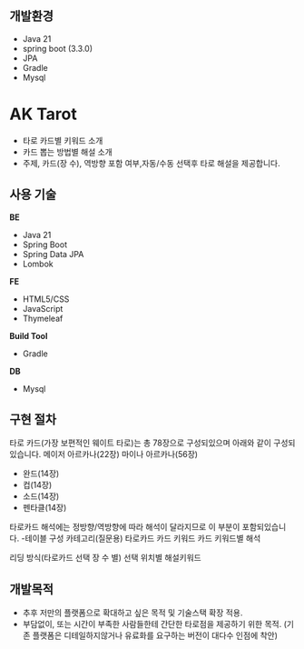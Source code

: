 ## 개발환경
- Java 21
- spring boot (3.3.0)
- JPA
- Gradle
- Mysql

# AK Tarot
- 타로 카드별 키워드 소개
- 카드 뽑는 방법별 해설 소개
- 주제, 카드(장 수), 역방향 포함 여부,자동/수동 선택후 타로 해설을 제공합니다.

## 사용 기술
<b>BE</b>
- Java 21
- Spring Boot
- Spring Data JPA
- Lombok

<b>FE</b>
- HTML5/CSS
- JavaScript
- Thymeleaf

<b>Build Tool</b>
- Gradle

<b>DB</b>
- Mysql

## 구현 절차
타로 카드(가장 보편적인 웨이트 타로)는 총 78장으로 구성되있으며 아래와 같이 구성되있습니다.
메이저 아르카나(22장)
마이나 아르카나(56장)
- 완드(14장)
- 컵(14장)
- 소드(14장)
- 펜타클(14장)

타로카드 해석에는 정방향/역방향에 따라 해석이 달라지므로 이 부분이 포함되있습니다.
-테이블 구성
카테고리(질문용)
타로카드
    카드 키워드
        카드 키워드별 해석

리딩 방식(타로카드 선택 장 수 별)
  선택 위치별 해설키워드

## 개발목적
- 추후 저만의 플랫폼으로 확대하고 싶은 목적 및 기술스택 확장 적용.
- 부담없이, 또는 시간이 부족한 사람들한테 간단한 타로점을 제공하기 위한 목적. (기존 플랫폼은 디테일하지않거나 유료화를 요구하는 버전이 대다수 인점에 착안)